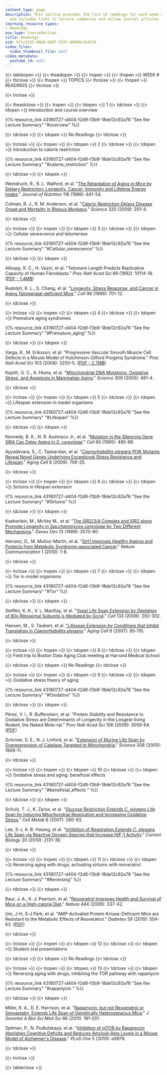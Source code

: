 ```yaml
---
content_type: page
description: This section provides the list of readings for each week of the course,
  and includes links to lecture summaries and online journal articles.
learning_resource_types:
- Readings
ocw_type: CourseSection
title: Readings
uid: b7cc5225-96b8-bb67-252f-d5048c2b43f4
video_files:
  video_thumbnail_file: null
video_metadata:
  youtube_id: null
---
```


{{< tableopen >}}
{{< theadopen >}}
{{< tropen >}}
{{< thopen >}}
WEEK #
{{< thclose >}}
{{< thopen >}}
TOPICS
{{< thclose >}}
{{< thopen >}}
READINGS
{{< thclose >}}

{{< trclose >}}

{{< theadclose >}}
{{< tropen >}}
{{< tdopen >}}
1
{{< tdclose >}}
{{< tdopen >}}
Introduction and course overview

{{% resource_link 43180727-d404-f2d9-f3b9-18de12c92a76 "See the Lecture Summary" "#overview" %}}


{{< tdclose >}}
{{< tdopen >}}
No Readings
{{< tdclose >}}

{{< trclose >}}
{{< tropen >}}
{{< tdopen >}}
2
{{< tdclose >}}
{{< tdopen >}}
Introduction to calorie restriction

{{% resource_link 43180727-d404-f2d9-f3b9-18de12c92a76 "See the Lecture Summary" "#calorie_restriction" %}}


{{< tdclose >}}
{{< tdopen >}}


Weindruch, R., R. L. Walford, et al. "[The Retardation of Aging in Mice by Dietary Restriction: Longevity, Cancer, Immunity and Lifetime Energy Intake](http://www.ncbi.nlm.nih.gov/pubmed/3958810)." _Journal of Nutrition_ 116 (1986): 641-54.

Colman, R. J., R. M. Anderson, et al. "[Caloric Restriction Delays Disease Onset and Mortality in Rhesus Monkeys](http://www.sciencemag.org/content/325/5937/201.abstract)." _Science_ 325 (2009): 201-4.


{{< tdclose >}}

{{< trclose >}}
{{< tropen >}}
{{< tdopen >}}
3
{{< tdclose >}}
{{< tdopen >}}
Cellular senescence and telomerase

{{% resource_link 43180727-d404-f2d9-f3b9-18de12c92a76 "See the Lecture Summary" "#Cellular_senescence" %}}


{{< tdclose >}}
{{< tdopen >}}


Allsopp, R. C., H. Vaziri, et al. "Telomere Length Predicts Replicative Capacity of Human Fibroblasts." _Proc Natl Acad Sci_ 89 (1992): 10114-18. ([PDF - 1.4MB](http://www.pnas.org/content/89/21/10114.full.pdf))

Rudolph, K. L., S. Chang, et al. "[Longevity, Stress Response, and Cancer in Aging Telomerase-deficient Mice](http://www.cell.com/abstract/S0092-8674%2800%2980580-2)." _Cell_ 96 (1999): 701-12.


{{< tdclose >}}

{{< trclose >}}
{{< tropen >}}
{{< tdopen >}}
4
{{< tdclose >}}
{{< tdopen >}}
Premature aging syndromes

{{% resource_link 43180727-d404-f2d9-f3b9-18de12c92a76 "See the Lecture Summary" "#Premature_aging" %}}


{{< tdclose >}}
{{< tdopen >}}


Varga, R., M. Eriksson, et al. "Progressive Vascular Smooth Muscle Cell Defects in a Mouse Model of Hutchinson-Gilford Progeria Syndrome." _Proc Natl Acad Sci_ 103 (2006): 3250-5. ([PDF - 2.7MB](http://www.pnas.org/content/103/9/3250.full.pdf))

Kujoth, G. C., A. Hiona, et al. "[Mitochondrial DNA Mutations, Oxidative Stress, and Apoptosis in Mammalian Aging](http://www.sciencemag.org/content/309/5733/481.abstract)." _Science_ 309 (2005): 481-4.


{{< tdclose >}}

{{< trclose >}}
{{< tropen >}}
{{< tdopen >}}
5
{{< tdclose >}}
{{< tdopen >}}
Lifespan extension in model organisms

{{% resource_link 43180727-d404-f2d9-f3b9-18de12c92a76 "See the Lecture Summary" "#Lifespan" %}}


{{< tdclose >}}
{{< tdopen >}}


Kennedy, B. K., N. R. Austriaco Jr., et al. "[Mutation in the Silencing Gene SIR4 Can Delay Aging in _S. cerevisiae_](http://www.cell.com/retrieve/pii/0092867495904999)." _Cell_ 80 (1995): 485-96.

Ayyadevara, S., C. Tazearslan, et al. "[_Caenorhabditis elegans_ PI3K Mutants Reveal Novel Genes Underlying Exceptional Stress Resistance and Lifespan](http://www.ncbi.nlm.nih.gov/pubmed/19764929)." _Aging Cell_ 8 (2009): 706-25.


{{< tdclose >}}

{{< trclose >}}
{{< tropen >}}
{{< tdopen >}}
6
{{< tdclose >}}
{{< tdopen >}}
Sirtuins in lifespan extension

{{% resource_link 43180727-d404-f2d9-f3b9-18de12c92a76 "See the Lecture Summary" "#Sirtuins" %}}


{{< tdclose >}}
{{< tdopen >}}


Kaeberlein, M., McVey M., et al. "[The SIR2/3/4 Complex and SIR2 alone Promote Longevity in _Saccharomyces cerevisiae_ by Two Different Mechanisms](http://www.ncbi.nlm.nih.gov/pubmed/10521401)." _Genes Dev_ 13 (1999): 2570-80.

Herranz, D., M. Muñoz-Martin, et al. "[Sirt1 Improves Healthy Ageing and Protects from Metabolic Syndrome-associated Cancer](http://dx.doi.org/10.1038/ncomms1001)." _Nature Communnication_ 1 (2010): 1-8.


{{< tdclose >}}

{{< trclose >}}
{{< tropen >}}
{{< tdopen >}}
7
{{< tdclose >}}
{{< tdopen >}}
Tor in model organisms

{{% resource_link 43180727-d404-f2d9-f3b9-18de12c92a76 "See the Lecture Summary" "#Tor" %}}


{{< tdclose >}}
{{< tdopen >}}


Steffen, K. K., V. L. MacKay, et al. "[Yeast Life Span Extension by Depletion of 60s Ribosomal Subunits is Mediated by Gcn4](http://www.cell.com/abstract/S0092-8674%2808%2900288-2)." _Cell_ 133 (2008): 292-302.

Hansen, M., S. Taubert, et al. ["Lifespan Extension by Conditions that Inhibit Translation in _Caenorhabditis elegans_](http://www.ncbi.nlm.nih.gov/pubmed/17266679)." _Aging Cell_ 6 (2007): 95-110.


{{< tdclose >}}

{{< trclose >}}
{{< tropen >}}
{{< tdopen >}}
8
{{< tdclose >}}
{{< tdopen >}}
Field trip to Boston Data Aging Club meeting at Harvard Medical School


{{< tdclose >}}
{{< tdopen >}}
No Readings
{{< tdclose >}}

{{< trclose >}}
{{< tropen >}}
{{< tdopen >}}
9
{{< tdclose >}}
{{< tdopen >}}
Oxidative stress theory of aging

{{% resource_link 43180727-d404-f2d9-f3b9-18de12c92a76 "See the Lecture Summary" "#Oxidative" %}}


{{< tdclose >}}
{{< tdopen >}}


Pérez, V. I., R. Buffenstein, et al. "Protein Stability and Resistance to Oxidative Stress are Determinants of Longevity in the Longest-living Rodent, the Naked Mole-rat." _Proc Natl Acad Sci_ 106 (2009): 3059-64. ([PDF](http://www.pnas.org/content/early/2009/02/13/0809620106.full.pdf))

Schriner, S. E., N. J. Linford, et al. "[Extension of Murine Life Span by Overexpression of Catalase Targeted to Mitochondria](http://www.sciencemag.org/content/308/5730/1909.short)." _Science_ 308 (2005): 1909-11.


{{< tdclose >}}

{{< trclose >}}
{{< tropen >}}
{{< tdopen >}}
10
{{< tdclose >}}
{{< tdopen >}}
Oxidative stress and aging: beneficial effects

{{% resource_link 43180727-d404-f2d9-f3b9-18de12c92a76 "See the Lecture Summary" "#beneficial_effects " %}}


{{< tdclose >}}
{{< tdopen >}}


Schulz, T. J., K. Zarse, et al. "[Glucose Restriction Extends _C. elegans_ Life Span by Inducing Mitochondrial Respiration and Increasing Oxidative Stress](http://www.ncbi.nlm.nih.gov/pubmed/17908557)." _Cell Metab_ 6 (2007): 280-93.

Lee, S-J, A. B. Hwang, et al. "[Inhibition of Respiration Extends _C. elegans_ Life Span via Reactive Oxygen Species that Increase HIF-1 Activity](http://www.cell.com/current-biology/abstract/S0960-9822%2810%2901374-6?switch=standard)." _Current Biology_ 20 (2010): 2131-36.


{{< tdclose >}}

{{< trclose >}}
{{< tropen >}}
{{< tdopen >}}
11
{{< tdclose >}}
{{< tdopen >}}
Reversing aging with drugs; activating sirtuins with resveratrol

{{% resource_link 43180727-d404-f2d9-f3b9-18de12c92a76 "See the Lecture Summary" "#Reversing" %}}


{{< tdclose >}}
{{< tdopen >}}


Baur, J. A., K. J. Pearson, et al. "[Resveratrol Improves Health and Survival of Mice on a High-calorie Diet](http://www.nature.com/nature/journal/v444/n7117/abs/nature05354.html)." _Nature_ 444 (2006): 337-42.

Um, J-H, S-J Park, et al. "AMP-Activated Protein Kinase-Deficient Mice are Resistant to the Metabolic Effects of Resveratrol." _Diabetes_ 59 (2010): 554-63. ([PDF](http://diabetes.diabetesjournals.org/content/59/3/554.full.pdf))


{{< tdclose >}}

{{< trclose >}}
{{< tropen >}}
{{< tdopen >}}
12
{{< tdclose >}}
{{< tdopen >}}
Student oral presentations


{{< tdclose >}}
{{< tdopen >}}
No Readings
{{< tdclose >}}

{{< trclose >}}
{{< tropen >}}
{{< tdopen >}}
13
{{< tdclose >}}
{{< tdopen >}}
Reversing aging with drugs; inhibiting the TOR pathway with rapamycin

{{% resource_link 43180727-d404-f2d9-f3b9-18de12c92a76 "See the Lecture Summary" "#rapamycin " %}}


{{< tdclose >}}
{{< tdopen >}}


Miller, R. A., D. E. Harrison, et al. "[Rapamycin, but not Resveratrol or Simvastatin, Extends Life Span of Genetically Heterogeneous Mice](http://www.ncbi.nlm.nih.gov/pubmed/20974732)." _J Gerontol A Biol Sci Med Sci_ 66 (2011): 191-201.

Spilman, P., N. Podlutskaya, et al. "[Inhibition of mTOR by Rapamycin Abolishes Cognitive Deficits and Reduces Amyloid-βeta Levels in a Mouse Model of Alzheimer's Disease](http://www.ncbi.nlm.nih.gov/pubmed/20376313)." _PLoS One_ 5 (2010): e9979.


{{< tdclose >}}

{{< trclose >}}

{{< tableclose >}}